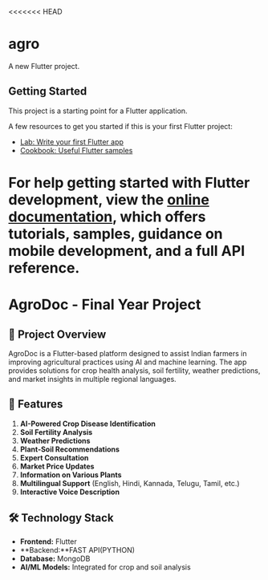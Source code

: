 <<<<<<< HEAD
# agro

A new Flutter project.

## Getting Started

This project is a starting point for a Flutter application.

A few resources to get you started if this is your first Flutter project:

- [Lab: Write your first Flutter app](https://docs.flutter.dev/get-started/codelab)
- [Cookbook: Useful Flutter samples](https://docs.flutter.dev/cookbook)

For help getting started with Flutter development, view the
[online documentation](https://docs.flutter.dev/), which offers tutorials,
samples, guidance on mobile development, and a full API reference.
=======
# AgroDoc - Final Year Project

## 🌟 Project Overview
AgroDoc is a Flutter-based platform designed to assist Indian farmers in improving agricultural practices using AI and machine learning. The app provides solutions for crop health analysis, soil fertility, weather predictions, and market insights in multiple regional languages.

## 🎯 Features
1. **AI-Powered Crop Disease Identification**
2. **Soil Fertility Analysis**
3. **Weather Predictions**
4. **Plant-Soil Recommendations**
5. **Expert Consultation**
6. **Market Price Updates**
7. **Information on Various Plants**
8. **Multilingual Support** (English, Hindi, Kannada, Telugu, Tamil, etc.)
9. **Interactive Voice Description**

## 🛠️ Technology Stack
- **Frontend:** Flutter
- **Backend:**FAST API(PYTHON)
- **Database:** MongoDB
- **AI/ML Models:** Integrated for crop and soil analysis


